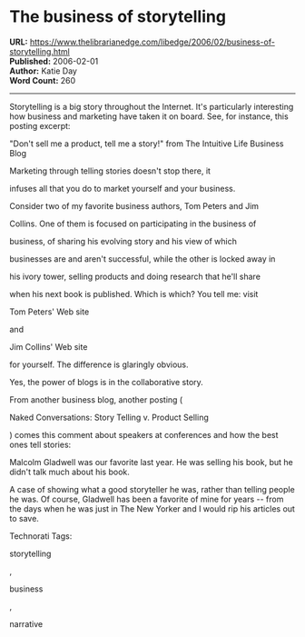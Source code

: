 # The business of storytelling

**URL:** https://www.thelibrarianedge.com/libedge/2006/02/business-of-storytelling.html  
**Published:** 2006-02-01  
**Author:** Katie Day  
**Word Count:** 260

---

Storytelling is a big story throughout the Internet. It's particularly interesting how business and marketing have taken it on board. See, for instance, this posting excerpt:

"Don't sell me a product, tell me a story!" from The Intuitive Life Business Blog

Marketing through telling stories doesn't stop there, it

infuses all that you do to market yourself and your business.

Consider two of my favorite business authors, Tom Peters and Jim

Collins. One of them is focused on participating in the business of

business, of sharing his evolving story and his view of which

businesses are and aren't successful, while the other is locked away in

his ivory tower, selling products and doing research that he'll share

when his next book is published. Which is which? You tell me: visit

Tom Peters' Web site

and

Jim Collins' Web site

for yourself. The difference is glaringly obvious.

Yes, the power of blogs is in the collaborative story.

From another business blog, another posting (

Naked Conversations: Story Telling v. Product Selling

) comes this comment about speakers at conferences and how the best ones tell stories:

Malcolm Gladwell was our favorite last year.  He was selling his book, but he didn't talk much about his book.

A case of showing what a good storyteller he was, rather than telling people he was. Of course, Gladwell has been a favorite of mine for years -- from the days when he was just in The New Yorker and I would rip his articles out to save.

Technorati Tags:

storytelling

,

business

,

narrative
